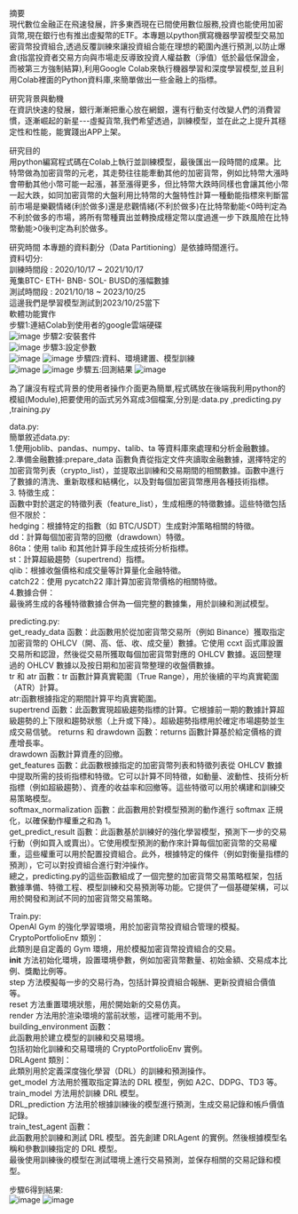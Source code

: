 摘要  
	現代數位金融正在飛速發展，許多東西現在已間使用數位服務,投資也能使用加密貨幣,現在銀行也有推出虛擬幣的ETF。本專題以python撰寫機器學習模型交易加密貨幣投資組合,透過反覆訓練來讓投資組合能在理想的範圍內進行預測,以防止爆倉(指當投資者交易方向與市場走反導致投資人權益數（淨值）低於最低保證金，而被第三方強制結算),利用Google Colab來執行機器學習和深度學習模型,並且利用Colab裡面的Python資料庫,來簡單做出一些金融上的指標。  

研究背景與動機  
	在資訊快速的發展，銀行漸漸把重心放在網銀，還有行動支付改變人們的消費習慣，逐漸崛起的新星---虛擬貨幣,我們希望透過，訓練模型，並在此之上提升其穩定性和性能，能實踐出APP上架。  

研究目的  
	用python編寫程式碼在Colab上執行並訓練模型，最後匯出一段時間的成果。比特幣做為加密貨幣的元老，其走勢往往能牽動其他的加密貨幣，例如比特幣大漲時會帶動其他小幣可能一起漲，甚至漲得更多，但比特幣大跌時同樣也會讓其他小幣一起大跌，如同加密貨幣的大盤利用比特幣的大盤特性計算一種動能指標來判斷當前市場是樂觀情緒(利於做多)還是悲觀情緒(不利於做多)在比特幣動能<0時判定為不利於做多的市場，將所有幣種賣出並轉換成穩定幣以度過進一步下跌風險在比特幣動能>0後判定為利於做多。  

研究時間
	本專題的資料劃分（Data Partitioning）是依據時間進行。  
	資料切分:  
	訓練時間段 : 2020/10/17 ~ 2021/10/17   
	蒐集BTC- ETH- BNB- SOL- BUSD的漲幅數據  
	測試時間段 : 2021/10/18 ~ 2023/10/25  
	這邊我們是學習模型測試到2023/10/25當下  
軟體功能實作  
	步驟1:連結Colab到使用者的google雲端硬碟  
 ![image](https://github.com/boyi0701/My-senior-project/blob/main/picture/%E9%80%A3%E7%B5%90%E9%9B%B2%E7%AB%AF.png)
	步驟2:安裝套件  
 ![image](https://github.com/boyi0701/My-senior-project/blob/main/picture/%E5%AE%89%E8%A3%9D%E5%A5%97%E4%BB%B6.png)
	步驟3:設定參數  
 ![image](https://github.com/boyi0701/My-senior-project/blob/main/picture/%E8%A8%AD%E5%AE%9A%E5%8F%83%E6%95%B8.png)
 ![image](https://github.com/boyi0701/My-senior-project/blob/main/picture/%E7%B4%B9%E5%AE%9A%E5%8F%83%E6%95%B81.png)
 	步驟四:資料、環境建置、模型訓練    
  ![image](https://github.com/boyi0701/My-senior-project/blob/main/picture/%E8%B3%87%E6%96%99%E3%80%81%E7%92%B0%E5%A2%83%E5%BB%BA%E7%BD%AE%E3%80%81%E6%A8%A1%E5%9E%8B%E8%A8%93%E7%B7%B4.png) 
  ![image](https://github.com/boyi0701/My-senior-project/blob/main/picture/%E8%A8%93%E7%B7%B4.png) 
  	步驟五:回測結果
   ![image](https://github.com/boyi0701/My-senior-project/blob/main/picture/%E5%9B%9E%E6%B8%AC%E7%B5%90%E6%9E%9C.png)

  為了讓沒有程式背景的使用者操作介面更為簡單,程式碼放在後端我利用python的模組(Module),把要使用的函式另外寫成3個檔案,分別是:data.py ,predicting.py ,training.py
  
  data.py:  
	  簡單敘述data.py:  
		1.使用joblib、pandas、numpy、talib、ta 等資料庫來處理和分析金融數據。   
		2.準備金融數據:prepare_data 函數負責從指定文件夾讀取金融數據，選擇特定的加密貨幣列表（crypto_list），並提取出訓練和交易期間的相關數據。函數中進行了數據的清洗、重新取樣和結構化，以及對每個加密貨幣應用各種技術指標。  
		3. 特徵生成：  
		函數中對於選定的特徵列表（feature_list），生成相應的特徵數據。這些特徵包括但不限於：  
		hedging：根據特定的指數（如 BTC/USDT）生成對沖策略相關的特徵。  
		dd：計算每個加密貨幣的回撤（drawdown）特徵。  
		86ta：使用 talib 和其他計算手段生成技術分析指標。  
		st：計算超級趨勢（supertrend）指標。  
		qlib：根據收盤價格和成交量等計算量化金融特徵。  
		catch22：使用 pycatch22 庫計算加密貨幣價格的相關特徵。  
		4.數據合併：  
		最後將生成的各種特徵數據合併為一個完整的數據集，用於訓練和測試模型。  




  
  predicting.py:  
  get_ready_data 函數：此函數用於從加密貨幣交易所（例如 Binance）獲取指定加密貨幣的 OHLCV（開、高、低、收、成交量）數據。它使用 ccxt 函式庫設置交易所和認證，然後從交易所獲取每個加密貨幣對應的 OHLCV 數據。返回整理過的 OHLCV 數據以及按日期和加密貨幣整理的收盤價數據。  
tr 和 atr 函數：tr 函數計算真實範圍（True Range），用於後續的平均真實範圍（ATR）計算。  
atr:函數根據指定的期間計算平均真實範圍。  
supertrend 函數：此函數實現超級趨勢指標的計算。它根據前一期的數據計算超級趨勢的上下限和趨勢狀態（上升或下降）。超級趨勢指標用於確定市場趨勢並生成交易信號。
returns 和 drawdown 函數：returns 函數計算基於給定價格的資產增長率。  
drawdown 函數計算資產的回撤。  
get_features 函數：此函數根據指定的加密貨幣列表和特徵列表從 OHLCV 數據中提取所需的技術指標和特徵。它可以計算不同特徵，如動量、波動性、技術分析指標（例如超級趨勢）、資產的收益率和回撤等。這些特徵可以用於構建和訓練交易策略模型。  
softmax_normalization 函數：此函數用於對模型預測的動作進行 softmax 正規化，以確保動作權重之和為 1。  
get_predict_result 函數：此函數基於訓練好的強化學習模型，預測下一步的交易行動（例如買入或賣出）。它使用模型預測的動作來計算每個加密貨幣的交易權重，這些權重可以用於配置投資組合。此外，根據特定的條件（例如對衡量指標的預測），它可以對投資組合進行對沖操作。    
總之，predicting.py的這些函數組成了一個完整的加密貨幣交易策略框架，包括數據準備、特徵工程、模型訓練和交易預測等功能。它提供了一個基礎架構，可以用於開發和測試不同的加密貨幣交易策略。   


Train.py:  
OpenAI Gym 的強化學習環境，用於加密貨幣投資組合管理的模擬。  
CryptoPortfolioEnv 類別：  
此類別是自定義的 Gym 環境，用於模擬加密貨幣投資組合的交易。  
__init__ 方法初始化環境，設置環境參數，例如加密貨幣數量、初始金額、交易成本比例、獎勵比例等。  
step 方法模擬每一步的交易行為，包括計算投資組合報酬、更新投資組合價值等。  
reset 方法重置環境狀態，用於開始新的交易仿真。  
render 方法用於渲染環境的當前狀態，這裡可能用不到。  
building_environment 函數：  
此函數用於建立模型的訓練和交易環境。  
包括初始化訓練和交易環境的 CryptoPortfolioEnv 實例。  
DRLAgent 類別：  
此類別用於定義深度強化學習（DRL）的訓練和預測操作。  
get_model 方法用於獲取指定算法的 DRL 模型，例如 A2C、DDPG、TD3 等。  
train_model 方法用於訓練 DRL 模型。  
DRL_prediction 方法用於根據訓練後的模型進行預測，生成交易記錄和帳戶價值記錄。  
train_test_agent 函數：  
此函數用於訓練和測試 DRL 模型。首先創建 DRLAgent 的實例。然後根據模型名稱和參數訓練指定的 DRL 模型。  
最後使用訓練後的模型在測試環境上進行交易預測，並保存相關的交易記錄和模型。  


步驟6得到結果:  
![image](https://github.com/boyi0701/My-senior-project/blob/main/picture/%E7%B5%90%E6%9E%9C1.png)
![image](https://github.com/boyi0701/My-senior-project/blob/main/picture/%E7%B5%90%E6%9E%9C.png)



